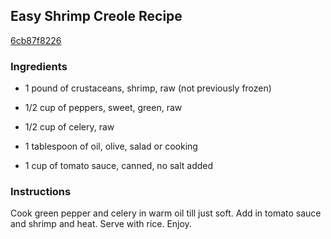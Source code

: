 ## Easy Shrimp Creole Recipe

[6cb87f8226](http://cookeatshare.com/recipes/easy-shrimp-creole-52067)

### Ingredients

 - 1 pound of crustaceans, shrimp, raw (not previously frozen)

 - 1/2 cup of peppers, sweet, green, raw

 - 1/2 cup of celery, raw

 - 1 tablespoon of oil, olive, salad or cooking

 - 1 cup of tomato sauce, canned, no salt added

### Instructions

Cook green pepper and celery in warm oil till just soft. Add in tomato sauce and shrimp and heat. Serve with rice. Enjoy.